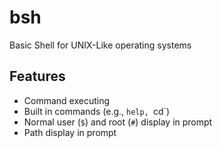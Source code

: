 # bsh
Basic Shell for UNIX-Like operating systems

## Features
- Command executing
- Built in commands (e.g., `help, `cd`)
- Normal user (`$`) and root (`#`) display in prompt
- Path display in prompt
